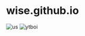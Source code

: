 # wise.github.io
![us](https://github.com/user-attachments/assets/eab1632c-6877-4bf9-b5f0-ebbe93e717e2)
![ytboi](https://github.com/user-attachments/assets/7fd62722-4f71-44be-a9fa-17d4caffd3d2)
